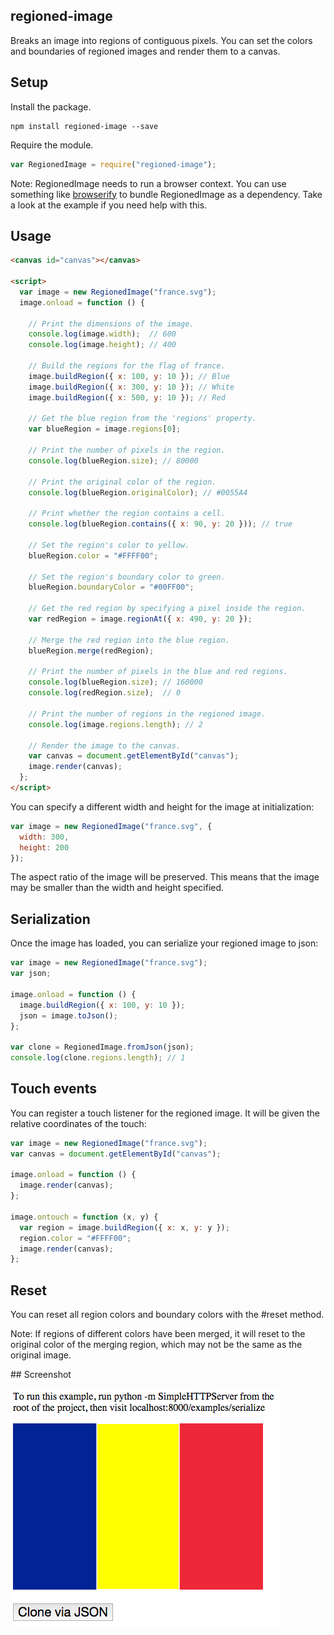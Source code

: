 ## regioned-image

Breaks an image into regions of contiguous pixels. You can set the colors
and boundaries of regioned images and render them to a canvas.

## Setup

Install the package.

```
npm install regioned-image --save
```

Require the module.

```javascript
var RegionedImage = require("regioned-image");
```

Note: RegionedImage needs to run a browser context. You can use something like
[browserify](http://browserify.org/) to bundle RegionedImage as a dependency.
Take a look at the example if you need help with this.

## Usage

```html
<canvas id="canvas"></canvas>

<script>
  var image = new RegionedImage("france.svg");
  image.onload = function () {

    // Print the dimensions of the image.
    console.log(image.width);  // 600
    console.log(image.height); // 400

    // Build the regions for the flag of france.
    image.buildRegion({ x: 100, y: 10 }); // Blue
    image.buildRegion({ x: 300, y: 10 }); // White
    image.buildRegion({ x: 500, y: 10 }); // Red

    // Get the blue region from the 'regions' property.
    var blueRegion = image.regions[0];

    // Print the number of pixels in the region.
    console.log(blueRegion.size); // 80000

    // Print the original color of the region.
    console.log(blueRegion.originalColor); // #0055A4

    // Print whether the region contains a cell.
    console.log(blueRegion.contains({ x: 90, y: 20 })); // true

    // Set the region's color to yellow.
    blueRegion.color = "#FFFF00";

    // Set the region's boundary color to green.
    blueRegion.boundaryColor = "#00FF00";

    // Get the red region by specifying a pixel inside the region.
    var redRegion = image.regionAt({ x: 490, y: 20 });

    // Merge the red region into the blue region.
    blueRegion.merge(redRegion);

    // Print the number of pixels in the blue and red regions.
    console.log(blueRegion.size); // 160000
    console.log(redRegion.size);  // 0

    // Print the number of regions in the regioned image.
    console.log(image.regions.length); // 2

    // Render the image to the canvas.
    var canvas = document.getElementById("canvas");
    image.render(canvas);
  };
</script>
```

You can specify a different width and height for the image at initialization:

```javascript
var image = new RegionedImage("france.svg", {
  width: 300,
  height: 200
});
```

The aspect ratio of the image will be preserved. This means that the image may
be smaller than the width and height specified.

## Serialization

Once the image has loaded, you can serialize your regioned image to json:

```javascript
var image = new RegionedImage("france.svg");
var json;

image.onload = function () {
  image.buildRegion({ x: 100, y: 10 });
  json = image.toJson();
};

var clone = RegionedImage.fromJson(json);
console.log(clone.regions.length); // 1
```

## Touch events

You can register a touch listener for the regioned image. It will be given the
relative coordinates of the touch:

```javascript
var image = new RegionedImage("france.svg");
var canvas = document.getElementById("canvas");

image.onload = function () {
  image.render(canvas);
};

image.ontouch = function (x, y) {
  var region = image.buildRegion({ x: x, y: y });
  region.color = "#FFFF00";
  image.render(canvas);
};
```

## Reset

You can reset all region colors and boundary colors with the #reset method.

Note: If regions of different colors have been merged, it will reset to the
original color of the merging region, which may not be the same as the original
image.

## Screenshot

![Screenshot](examples/serialize/screenshot.png)
